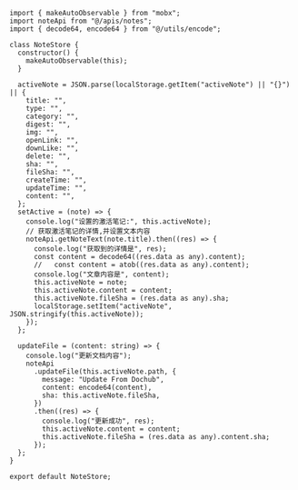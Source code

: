 <pre><code >import { makeAutoObservable } from "mobx";
import noteApi from "@/apis/notes";
import { decode64, encode64 } from "@/utils/encode";

class NoteStore {
  constructor() {
    makeAutoObservable(this);
  }

  activeNote = JSON.parse(localStorage.getItem("activeNote") || "{}") || {
    title: "",
    type: "",
    category: "",
    digest: "",
    img: "",
    openLink: "",
    downLike: "",
    delete: "",
    sha: "",
    fileSha: "",
    createTime: "",
    updateTime: "",
    content: "",
  };
  setActive = (note) =&gt; {
    console.log("设置的激活笔记:", this.activeNote);
    // 获取激活笔记的详情,并设置文本内容
    noteApi.getNoteText(note.title).then((res) =&gt; {
      console.log("获取到的详情是", res);
      const content = decode64((res.data as any).content);
      //   const content = atob((res.data as any).content);
      console.log("文章内容是", content);
      this.activeNote = note;
      this.activeNote.content = content;
      this.activeNote.fileSha = (res.data as any).sha;
      localStorage.setItem("activeNote", JSON.stringify(this.activeNote));
    });
  };

  updateFile = (content: string) =&gt; {
    console.log("更新文档内容");
    noteApi
      .updateFile(this.activeNote.path, {
        message: "Update From Dochub",
        content: encode64(content),
        sha: this.activeNote.fileSha,
      })
      .then((res) =&gt; {
        console.log("更新成功", res);
        this.activeNote.content = content;
        this.activeNote.fileSha = (res.data as any).content.sha;
      });
  };
}

export default NoteStore;
</code></pre><p><br></p>